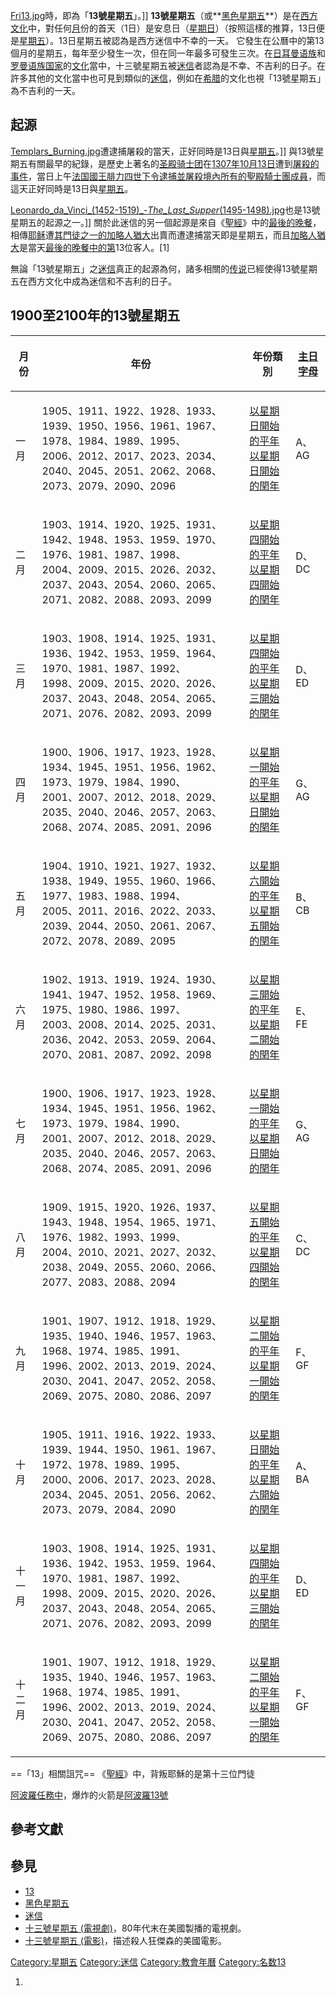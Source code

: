 [Fri13.jpg](https://zh.wikipedia.org/wiki/File:Fri13.jpg "fig:Fri13.jpg")時，即為「**13號星期五**」。\]\] **13號星期五**（或**[黑色星期五](../Page/黑色星期五.md "wikilink")**）是在[西方文化](../Page/西方文化.md "wikilink")中，對任何[月](../Page/月.md "wikilink")份的首天（1日）是安息日（[星期日](../Page/星期日.md "wikilink")）（按照這樣的推算，13日便是[星期五](https://zh.wikipedia.org/wiki/星期五 "wikilink")）。13日星期五被認為是西方迷信中不幸的一天。 它發生在公曆中的第13個月的星期五，每年至少發生一次，但在同一年最多可發生三次。在[日耳曼语族](../Page/日耳曼语族.md "wikilink")和[罗曼语族](../Page/罗曼语族.md "wikilink")[国家](../Page/国家.md "wikilink")的[文化](../Page/文化.md "wikilink")當中，十三號星期五被[迷信](../Page/迷信.md "wikilink")者認為是不幸、不吉利的日子。在許多其他的文化當中也可見到類似的[迷信](../Page/迷信.md "wikilink")，例如在[希腊](../Page/希腊.md "wikilink")的文化也視「13號星期五」為不吉利的一天。

## 起源

[Templars_Burning.jpg](https://zh.wikipedia.org/wiki/File:Templars_Burning.jpg "fig:Templars_Burning.jpg")遭逮捕屠殺的當天，正好同時是13日與[星期五](https://zh.wikipedia.org/wiki/星期五 "wikilink")。\]\] 與13號星期五有關最早的紀錄，是歷史上著名的[圣殿骑士团](../Page/圣殿骑士团.md "wikilink")在[1307年](https://zh.wikipedia.org/wiki/1307年 "wikilink")[10月13日](../Page/10月13日.md "wikilink")遭到[屠殺的事件](https://zh.wikipedia.org/wiki/屠殺 "wikilink")，當日上午[法国國王](https://zh.wikipedia.org/wiki/法国國王 "wikilink")[腓力四世下令逮捕並屠殺境內所有的聖殿騎士團成員](https://zh.wikipedia.org/wiki/腓力四世_\(法蘭西\) "wikilink")，而這天正好同時是13日與[星期五](https://zh.wikipedia.org/wiki/星期五 "wikilink")。

[Leonardo_da_Vinci_(1452-1519)_-_The_Last_Supper_(1495-1498).jpg](https://zh.wikipedia.org/wiki/File:Leonardo_da_Vinci_\(1452-1519\)_-_The_Last_Supper_\(1495-1498\).jpg "fig:Leonardo_da_Vinci_(1452-1519)_-_The_Last_Supper_(1495-1498).jpg")也是13號星期五的起源之一。\]\] 關於此迷信的另一個起源是來自《[聖經](https://zh.wikipedia.org/wiki/聖經 "wikilink")》中的[最後的晚餐](https://zh.wikipedia.org/wiki/最後的晚餐 "wikilink")，相傳[耶稣](../Page/耶稣.md "wikilink")遭[其門徒之一的](https://zh.wikipedia.org/wiki/耶稣十二门徒 "wikilink")[加略人猶大](../Page/加略人猶大.md "wikilink")出賣而遭逮捕當天即是星期五，而且[加略人猶大](../Page/加略人猶大.md "wikilink")是當天[最後的晚餐中的第](https://zh.wikipedia.org/wiki/最後的晚餐 "wikilink")13位客人。\[1\]

無論「13號星期五」之[迷信](../Page/迷信.md "wikilink")真正的起源為何，諸多相關的[传说](../Page/传说.md "wikilink")已經使得13號星期五在西方文化中成為迷信和不吉利的日子。

## 1900至2100年的13號星期五

<table>
<thead>
<tr class="header">
<th><p>月份</p></th>
<th><p>年份</p></th>
<th><p>年份類別</p></th>
<th><p><a href="../Page/主日字母.md" title="wikilink">主日字母</a></p></th>
</tr>
</thead>
<tbody>
<tr class="odd">
<td><p>一月</p></td>
<td><p>1905、1911、1922、1928、1933、1939、1950、1956、1961、1967、1978、1984、1989、1995、<br />
2006、2012、2017、2023、2034、2040、2045、2051、2062、2068、2073、2079、2090、2096</p></td>
<td><p><a href="https://zh.wikipedia.org/wiki/以星期日開始的平年" title="wikilink">以星期日開始的平年</a><br />
<a href="https://zh.wikipedia.org/wiki/以星期日開始的閏年" title="wikilink">以星期日開始的閏年</a></p></td>
<td><p>A、AG</p></td>
</tr>
<tr class="even">
<td><p>二月</p></td>
<td><p>1903、1914、1920、1925、1931、1942、1948、1953、1959、1970、1976、1981、1987、1998、<br />
2004、2009、2015、2026、2032、2037、2043、2054、2060、2065、2071、2082、2088、2093、2099</p></td>
<td><p><a href="https://zh.wikipedia.org/wiki/以星期四開始的平年" title="wikilink">以星期四開始的平年</a><br />
<a href="https://zh.wikipedia.org/wiki/以星期四開始的閏年" title="wikilink">以星期四開始的閏年</a></p></td>
<td><p>D、DC</p></td>
</tr>
<tr class="odd">
<td><p>三月</p></td>
<td><p>1903、1908、1914、1925、1931、1936、1942、1953、1959、1964、1970、1981、1987、1992、<br />
1998、2009、2015、2020、2026、2037、2043、2048、2054、2065、2071、2076、2082、2093、2099</p></td>
<td><p><a href="https://zh.wikipedia.org/wiki/以星期四開始的平年" title="wikilink">以星期四開始的平年</a><br />
<a href="https://zh.wikipedia.org/wiki/以星期三開始的閏年" title="wikilink">以星期三開始的閏年</a></p></td>
<td><p>D、ED</p></td>
</tr>
<tr class="even">
<td><p>四月</p></td>
<td><p>1900、1906、1917、1923、1928、1934、1945、1951、1956、1962、1973、1979、1984、1990、<br />
2001、2007、2012、2018、2029、2035、2040、2046、2057、2063、2068、2074、2085、2091、2096</p></td>
<td><p><a href="https://zh.wikipedia.org/wiki/以星期一開始的平年" title="wikilink">以星期一開始的平年</a><br />
<a href="https://zh.wikipedia.org/wiki/以星期日開始的閏年" title="wikilink">以星期日開始的閏年</a></p></td>
<td><p>G、AG</p></td>
</tr>
<tr class="odd">
<td><p>五月</p></td>
<td><p>1904、1910、1921、1927、1932、1938、1949、1955、1960、1966、1977、1983、1988、1994、<br />
2005、2011、2016、2022、2033、2039、2044、2050、2061、2067、2072、2078、2089、2095</p></td>
<td><p><a href="https://zh.wikipedia.org/wiki/以星期六開始的平年" title="wikilink">以星期六開始的平年</a><br />
<a href="https://zh.wikipedia.org/wiki/以星期五開始的閏年" title="wikilink">以星期五開始的閏年</a></p></td>
<td><p>B、CB</p></td>
</tr>
<tr class="even">
<td><p>六月</p></td>
<td><p>1902、1913、1919、1924、1930、1941、1947、1952、1958、1969、1975、1980、1986、1997、<br />
2003、2008、2014、2025、2031、2036、2042、2053、2059、2064、2070、2081、2087、2092、2098</p></td>
<td><p><a href="https://zh.wikipedia.org/wiki/以星期三開始的平年" title="wikilink">以星期三開始的平年</a><br />
<a href="https://zh.wikipedia.org/wiki/以星期二開始的閏年" title="wikilink">以星期二開始的閏年</a></p></td>
<td><p>E、FE</p></td>
</tr>
<tr class="odd">
<td><p>七月</p></td>
<td><p>1900、1906、1917、1923、1928、1934、1945、1951、1956、1962、1973、1979、1984、1990、<br />
2001、2007、2012、2018、2029、2035、2040、2046、2057、2063、2068、2074、2085、2091、2096</p></td>
<td><p><a href="https://zh.wikipedia.org/wiki/以星期一開始的平年" title="wikilink">以星期一開始的平年</a><br />
<a href="https://zh.wikipedia.org/wiki/以星期日開始的閏年" title="wikilink">以星期日開始的閏年</a></p></td>
<td><p>G、AG</p></td>
</tr>
<tr class="even">
<td><p>八月</p></td>
<td><p>1909、1915、1920、1926、1937、1943、1948、1954、1965、1971、1976、1982、1993、1999、<br />
2004、2010、2021、2027、2032、2038、2049、2055、2060、2066、2077、2083、2088、2094</p></td>
<td><p><a href="https://zh.wikipedia.org/wiki/以星期五開始的平年" title="wikilink">以星期五開始的平年</a><br />
<a href="https://zh.wikipedia.org/wiki/以星期四開始的閏年" title="wikilink">以星期四開始的閏年</a></p></td>
<td><p>C、DC</p></td>
</tr>
<tr class="odd">
<td><p>九月</p></td>
<td><p>1901、1907、1912、1918、1929、1935、1940、1946、1957、1963、1968、1974、1985、1991、<br />
1996、2002、2013、2019、2024、2030、2041、2047、2052、2058、2069、2075、2080、2086、2097</p></td>
<td><p><a href="https://zh.wikipedia.org/wiki/以星期二開始的平年" title="wikilink">以星期二開始的平年</a><br />
<a href="https://zh.wikipedia.org/wiki/以星期一開始的閏年" title="wikilink">以星期一開始的閏年</a></p></td>
<td><p>F、GF</p></td>
</tr>
<tr class="even">
<td><p>十月</p></td>
<td><p>1905、1911、1916、1922、1933、1939、1944、1950、1961、1967、1972、1978、1989、1995、<br />
2000、2006、2017、2023、2028、2034、2045、2051、2056、2062、2073、2079、2084、2090</p></td>
<td><p><a href="https://zh.wikipedia.org/wiki/以星期日開始的平年" title="wikilink">以星期日開始的平年</a><br />
<a href="https://zh.wikipedia.org/wiki/以星期六開始的閏年" title="wikilink">以星期六開始的閏年</a></p></td>
<td><p>A、BA</p></td>
</tr>
<tr class="odd">
<td><p>十一月</p></td>
<td><p>1903、1908、1914、1925、1931、1936、1942、1953、1959、1964、1970、1981、1987、1992、<br />
1998、2009、2015、2020、2026、2037、2043、2048、2054、2065、2071、2076、2082、2093、2099</p></td>
<td><p><a href="https://zh.wikipedia.org/wiki/以星期四開始的平年" title="wikilink">以星期四開始的平年</a><br />
<a href="https://zh.wikipedia.org/wiki/以星期三開始的閏年" title="wikilink">以星期三開始的閏年</a></p></td>
<td><p>D、ED</p></td>
</tr>
<tr class="even">
<td><p>十二月</p></td>
<td><p>1901、1907、1912、1918、1929、1935、1940、1946、1957、1963、1968、1974、1985、1991、<br />
1996、2002、2013、2019、2024、2030、2041、2047、2052、2058、2069、2075、2080、2086、2097</p></td>
<td><p><a href="https://zh.wikipedia.org/wiki/以星期二開始的平年" title="wikilink">以星期二開始的平年</a><br />
<a href="https://zh.wikipedia.org/wiki/以星期一開始的閏年" title="wikilink">以星期一開始的閏年</a></p></td>
<td><p>F、GF</p></td>
</tr>
</tbody>
</table>


\==「13」相關詛咒== 《[聖經](https://zh.wikipedia.org/wiki/聖經 "wikilink")》中，背叛耶穌的是第十三位門徒

[阿波羅任務中](../Page/阿波羅太空船.md "wikilink")，爆炸的火箭是[阿波羅13號](../Page/阿波罗13号.md "wikilink")

## 參考文獻

<references/>

## 參見

  - [13](../Page/13.md "wikilink")
  - [黑色星期五](../Page/黑色星期五.md "wikilink")
  - [迷信](../Page/迷信.md "wikilink")
  - [十三號星期五 (電視劇)](../Page/十三號星期五_\(電視劇\).md "wikilink")，80年代末在美國製播的電視劇。
  - [十三號星期五 (電影)](../Page/十三號星期五_\(電影\).md "wikilink")，描述殺人狂傑森的美國電影。

[Category:星期五](https://zh.wikipedia.org/wiki/Category:星期五 "wikilink") [Category:迷信](https://zh.wikipedia.org/wiki/Category:迷信 "wikilink") [Category:教會年曆](https://zh.wikipedia.org/wiki/Category:教會年曆 "wikilink") [Category:名数13](https://zh.wikipedia.org/wiki/Category:名数13 "wikilink")

1.